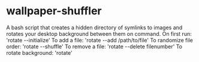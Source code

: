# wallpaper-shuffler
A bash script that creates a hidden directory of symlinks to images and rotates your desktop background between them on command.
On first run: 'rotate --initialize'
To add a file: 'rotate --add /path/to/file'
To randomize file order: 'rotate --shuffle'
To remove a file: 'rotate --delete filenumber'
To rotate background: 'rotate'
